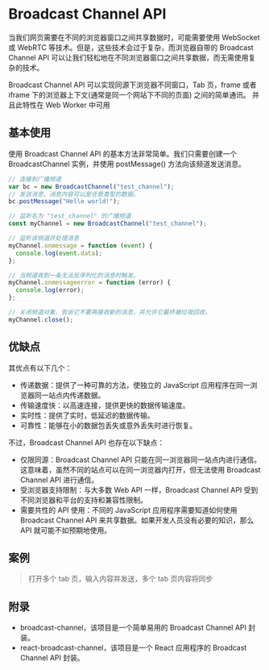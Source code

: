 # Broadcast Channel API

当我们网页需要在不同的浏览器窗口之间共享数据时，可能需要使用 WebSocket 或 WebRTC 等技术。但是，这些技术会过于复杂，而浏览器自带的 Broadcast Channel API 可以让我们轻松地在不同浏览器窗口之间共享数据，而无需使用复杂的技术。

Broadcast Channel API 可以实现同源下浏览器不同窗口，Tab 页，frame 或者 iframe 下的浏览器上下文(通常是同一个网站下不同的页面) 之间的简单通讯。 并且此特性在 Web Worker 中可用

## 基本使用

使用 Broadcast Channel API 的基本方法非常简单。我们只需要创建一个 BroadcastChannel 实例，并使用 postMessage() 方法向该频道发送消息。

```js
// 连接到广播频道
var bc = new BroadcastChannel("test_channel");
// 发送消息，消息内容可以是任意类型的数据。
bc.postMessage("Hello world!");

// 监听名为 "test_channel" 的广播频道
const myChannel = new BroadcastChannel("test_channel");

// 监听该频道并处理消息
myChannel.onmessage = function (event) {
  console.log(event.data);
};

// 当频道收到一条无法反序列化的消息时触发。
myChannel.onmessageerror = function (error) {
  console.log(error);
};

// 关闭频道对象，告诉它不要再接收新的消息，并允许它最终被垃圾回收。
myChannel.close();
```

## 优缺点

其优点有以下几个：

- 传递数据：提供了一种可靠的方法，使独立的 JavaScript 应用程序在同一浏览器同一站点内传递数据。
- 传输速度快：以高速连接，提供更快的数据传输速度。
- 实时性：提供了实时，低延迟的数据传输。
- 可靠性：能够在小的数据包丢失或意外丢失时进行恢复。

不过，Broadcast Channel API 也存在以下缺点：

- 仅限同源：Broadcast Channel API 只能在同一浏览器同一站点内进行通信。这意味着，虽然不同的站点可以在同一浏览器内打开，但无法使用 Broadcast Channel API 进行通信。
- 受浏览器支持限制：与大多数 Web API 一样，Broadcast Channel API 受到不同浏览器和平台的支持和兼容性限制。
- 需要共性的 API 使用：不同的 JavaScript 应用程序需要知道如何使用 Broadcast Channel API 来共享数据。如果开发人员没有必要的知识，那么 API 就可能不如预期地使用。

## 案例

> 打开多个 tab 页，输入内容并发送，多个 tab 页内容将同步

<script setup lang="ts">
import broadcastChannelVisual from '~/pages/basic/broadcast-channel-visual.vue'

</script>
<ClientOnly>
<broadcast-channel-visual/>
</ClientOnly>

## 附录

- broadcast-channel，该项目是一个简单易用的 Broadcast Channel API 封装。
- react-broadcast-channel，该项目是一个 React 应用程序的 Broadcast Channel API 封装。
